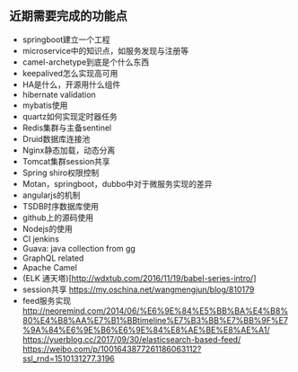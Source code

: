 ## 近期需要完成的功能点

- springboot建立一个工程
- microservice中的知识点，如服务发现与注册等
- camel-archetype到底是个什么东西
- keepalived怎么实现高可用
- HA是什么，开源用什么组件
- hibernate validation
- mybatis使用
- quartz如何实现定时器任务
- Redis集群与主备sentinel
- Druid数据库连接池
- Nginx静态加载，动态分离
- Tomcat集群session共享
- Spring shiro权限控制
- Motan，springboot，dubbo中对于微服务实现的差异
- angularjs的机制
- TSDB时序数据库使用
- github上的源码使用
- Nodejs的使用
- CI jenkins
- Guava: java collection from gg
- GraphQL related
- Apache  Camel
- (ELK 通天塔)[http://wdxtub.com/2016/11/19/babel-series-intro/]
- session共享 https://my.oschina.net/wangmengjun/blog/810179
- feed服务实现 http://neoremind.com/2014/06/%E6%9E%84%E5%BB%BA%E4%B8%80%E4%B8%AA%E7%B1%BBtimeline%E7%B3%BB%E7%BB%9F%E7%9A%84%E6%9E%B6%E6%9E%84%E8%AE%BE%E8%AE%A1/ https://yuerblog.cc/2017/09/30/elasticsearch-based-feed/ https://weibo.com/p/1001643877261186063112?ssl_rnd=1510131277.3196
